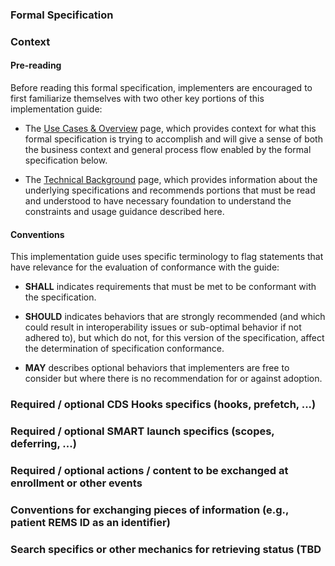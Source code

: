 ### Formal Specification 


### Context

#### Pre-reading
Before reading this formal specification, implementers are encouraged to first familiarize themselves with two other key portions of this implementation guide:

* The [Use Cases & Overview](use-cases.html) page, which provides context for what this formal specification is trying to accomplish and will give a sense of both the business context and general process flow enabled by the formal specification below.

* The [Technical Background](technical-background.html) page, which provides information about the underlying specifications and recommends portions that must be read and understood to have necessary foundation to understand the constraints and usage guidance described here.


#### Conventions
This implementation guide uses specific terminology to flag statements that have relevance for the evaluation of conformance with the guide:

* **SHALL** indicates requirements that must be met to be conformant with the specification.

* **SHOULD** indicates behaviors that are strongly recommended (and which could result in interoperability issues or sub-optimal behavior if not adhered to), but which do not, for this version of the specification, affect the determination of specification conformance.

* **MAY** describes optional behaviors that implementers are free to consider but where there is no recommendation for or against adoption.


### Required / optional CDS Hooks specifics (hooks, prefetch, ...)

### Required / optional SMART launch specifics (scopes, deferring, ...)

### Required / optional actions / content to be exchanged at enrollment or other events

### Conventions for exchanging pieces of information (e.g., patient REMS ID as an identifier)

### Search specifics or other mechanics for retrieving status (TBD

<p></p>

